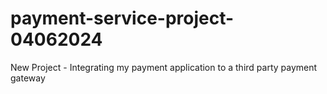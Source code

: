 # payment-service-project-04062024
New Project - Integrating my payment application to a third party payment gateway

